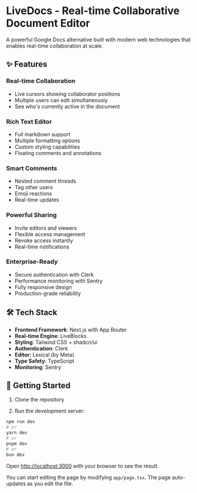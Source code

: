 # LiveDocs - Real-time Collaborative Document Editor

A powerful Google Docs alternative built with modern web technologies that enables real-time collaboration at scale.

## ✨ Features

### Real-time Collaboration
- Live cursors showing collaborator positions
- Multiple users can edit simultaneously
- See who's currently active in the document

### Rich Text Editor
- Full markdown support
- Multiple formatting options
- Custom styling capabilities
- Floating comments and annotations

### Smart Comments
- Nested comment threads
- Tag other users
- Emoji reactions
- Real-time updates

### Powerful Sharing
- Invite editors and viewers
- Flexible access management
- Revoke access instantly
- Real-time notifications

### Enterprise-Ready
- Secure authentication with Clerk
- Performance monitoring with Sentry
- Fully responsive design
- Production-grade reliability

## 🛠️ Tech Stack

- **Frontend Framework**: Next.js with App Router
- **Real-time Engine**: LiveBlocks
- **Styling**: Tailwind CSS + shadcn/ui
- **Authentication**: Clerk
- **Editor**: Lexical (by Meta)
- **Type Safety**: TypeScript
- **Monitoring**: Sentry

## 🚀 Getting Started

1. Clone the repository

2. Run the development server:

```bash
npm run dev
# or
yarn dev
# or
pnpm dev
# or
bun dev
```

Open [http://localhost:3000](http://localhost:3000) with your browser to see the result.

You can start editing the page by modifying `app/page.tsx`. The page auto-updates as you edit the file.